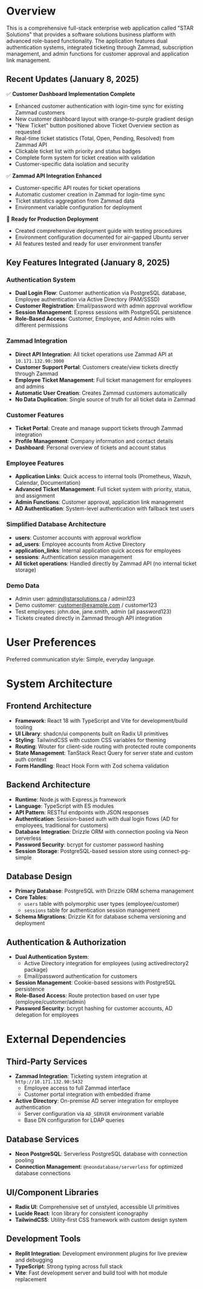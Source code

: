 # Overview

This is a comprehensive full-stack enterprise web application called "STAR Solutions" that provides a software solutions business platform with advanced role-based functionality. The application features dual authentication systems, integrated ticketing through Zammad, subscription management, and admin functions for customer approval and application link management.

## Recent Updates (January 8, 2025)

✅ **Customer Dashboard Implementation Complete**
- Enhanced customer authentication with login-time sync for existing Zammad customers
- New customer dashboard layout with orange-to-purple gradient design
- "New Ticket" button positioned above Ticket Overview section as requested
- Real-time ticket statistics (Total, Open, Pending, Resolved) from Zammad API
- Clickable ticket list with priority and status badges
- Complete form system for ticket creation with validation
- Customer-specific data isolation and security

✅ **Zammad API Integration Enhanced**
- Customer-specific API routes for ticket operations
- Automatic customer creation in Zammad for login-time sync
- Ticket statistics aggregation from Zammad data
- Environment variable configuration for deployment

🔄 **Ready for Production Deployment**
- Created comprehensive deployment guide with testing procedures
- Environment configuration documented for air-gapped Ubuntu server
- All features tested and ready for user environment transfer

## Key Features Integrated (January 8, 2025)

### **Authentication System**
- **Dual Login Flow**: Customer authentication via PostgreSQL database, Employee authentication via Active Directory (PAM/SSSD)
- **Customer Registration**: Email/password with admin approval workflow
- **Session Management**: Express sessions with PostgreSQL persistence
- **Role-Based Access**: Customer, Employee, and Admin roles with different permissions

### **Zammad Integration** 
- **Direct API Integration**: All ticket operations use Zammad API at `10.171.132.90:3000`
- **Customer Support Portal**: Customers create/view tickets directly through Zammad
- **Employee Ticket Management**: Full ticket management for employees and admins
- **Automatic User Creation**: Creates Zammad customers automatically
- **No Data Duplication**: Single source of truth for all ticket data in Zammad

### **Customer Features**
- **Ticket Portal**: Create and manage support tickets through Zammad integration
- **Profile Management**: Company information and contact details
- **Dashboard**: Personal overview of tickets and account status

### **Employee Features**
- **Application Links**: Quick access to internal tools (Prometheus, Wazuh, Calendar, Documentation)
- **Advanced Ticket Management**: Full ticket system with priority, status, and assignment
- **Admin Functions**: Customer approval, application link management
- **AD Authentication**: System-level authentication with fallback test users

### **Simplified Database Architecture**
- **users**: Customer accounts with approval workflow
- **ad_users**: Employee accounts from Active Directory  
- **application_links**: Internal application quick access for employees
- **sessions**: Authentication session management
- **All ticket operations**: Handled directly by Zammad API (no internal ticket storage)

### **Demo Data**
- Admin user: admin@starsolutions.ca / admin123
- Demo customer: customer@example.com / customer123
- Test employees: john.doe, jane.smith, admin (all password123)
- Tickets created directly in Zammad through API integration

# User Preferences

Preferred communication style: Simple, everyday language.

# System Architecture

## Frontend Architecture
- **Framework**: React 18 with TypeScript and Vite for development/build tooling
- **UI Library**: shadcn/ui components built on Radix UI primitives
- **Styling**: TailwindCSS with custom CSS variables for theming
- **Routing**: Wouter for client-side routing with protected route components
- **State Management**: TanStack React Query for server state and custom auth context
- **Form Handling**: React Hook Form with Zod schema validation

## Backend Architecture
- **Runtime**: Node.js with Express.js framework
- **Language**: TypeScript with ES modules
- **API Pattern**: RESTful endpoints with JSON responses
- **Authentication**: Session-based auth with dual login flows (AD for employees, traditional for customers)
- **Database Integration**: Drizzle ORM with connection pooling via Neon serverless
- **Password Security**: bcrypt for customer password hashing
- **Session Storage**: PostgreSQL-based session store using connect-pg-simple

## Database Design
- **Primary Database**: PostgreSQL with Drizzle ORM schema management
- **Core Tables**: 
  - `users` table with polymorphic user types (employee/customer)
  - `sessions` table for authentication session management
- **Schema Migrations**: Drizzle Kit for database schema versioning and deployment

## Authentication & Authorization
- **Dual Authentication System**: 
  - Active Directory integration for employees (using activedirectory2 package)
  - Email/password authentication for customers
- **Session Management**: Cookie-based sessions with PostgreSQL persistence
- **Role-Based Access**: Route protection based on user type (employee/customer/admin)
- **Password Security**: bcrypt hashing for customer accounts, AD delegation for employees

# External Dependencies

## Third-Party Services
- **Zammad Integration**: Ticketing system integration at `http://10.171.132.90:5432`
  - Employee access to full Zammad interface
  - Customer portal integration with embedded iframe
- **Active Directory**: On-premise AD server integration for employee authentication
  - Server configuration via `AD_SERVER` environment variable
  - Base DN configuration for LDAP queries

## Database Services
- **Neon PostgreSQL**: Serverless PostgreSQL database with connection pooling
- **Connection Management**: `@neondatabase/serverless` for optimized database connections

## UI/Component Libraries
- **Radix UI**: Comprehensive set of unstyled, accessible UI primitives
- **Lucide React**: Icon library for consistent iconography
- **TailwindCSS**: Utility-first CSS framework with custom design system

## Development Tools
- **Replit Integration**: Development environment plugins for live preview and debugging
- **TypeScript**: Strong typing across full stack
- **Vite**: Fast development server and build tool with hot module replacement